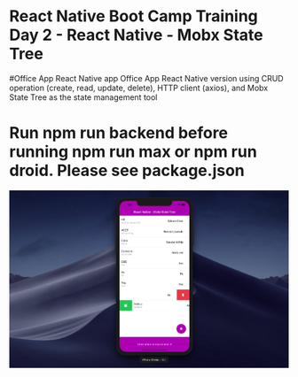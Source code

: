 # React Native Boot Camp Training Day 2 - React Native - Mobx State Tree

#Office App React Native app Office App React Native version using CRUD operation (create, read, update, delete), HTTP client (axios), and Mobx State Tree as the state management tool

# Run npm run backend before running npm run max or npm run droid. Please see package.json
![screenshot](./screenshot.png)
